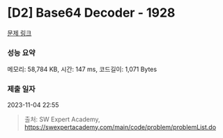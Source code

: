 # [D2] Base64 Decoder - 1928 

[문제 링크](https://swexpertacademy.com/main/code/problem/problemDetail.do?contestProbId=AV5PR4DKAG0DFAUq) 

### 성능 요약

메모리: 58,784 KB, 시간: 147 ms, 코드길이: 1,071 Bytes

### 제출 일자

2023-11-04 22:55



> 출처: SW Expert Academy, https://swexpertacademy.com/main/code/problem/problemList.do